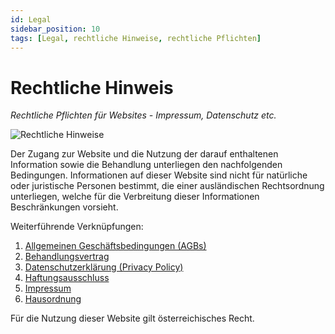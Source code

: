```yaml
---
id: Legal
sidebar_position: 10
tags: [Legal, rechtliche Hinweise, rechtliche Pflichten]
---
```


# Rechtliche Hinweis

*Rechtliche Pflichten für Websites - Impressum, Datenschutz etc.*

![Rechtliche Hinweise](/Bilder/Rechtliche-Hinweise-Bild-1.png)

Der Zugang zur Website und die Nutzung der darauf enthaltenen Information sowie die Behandlung unterliegen den nachfolgenden Bedingungen. Informationen auf dieser Website sind nicht für natürliche oder juristische Personen bestimmt, die einer ausländischen Rechtsordnung unterliegen, welche für die Verbreitung dieser Informationen Beschränkungen vorsieht.

Weiterführende Verknüpfungen:

1. [Allgemeinen Geschäftsbedingungen (AGBs)](/docs/Kontakt/Rechtliche-Hinweise/AGB)
2. [Behandlungsvertrag](/docs/Kontakt/Rechtliche-Hinweise/Behandlungsvertrag)
3. [Datenschutzerklärung (Privacy Policy)](/docs/Kontakt/Rechtliche-Hinweise/Datenschutz)
4. [Haftungsausschluss](/docs/Kontakt/Rechtliche-Hinweise/Haftungsausschluss)
5. [Impressum](/docs/Kontakt/Rechtliche-Hinweise/Impressum)  
6. [Hausordnung](/docs/Kontakt/Rechtliche-Hinweise/Hausordnung)



Für die Nutzung dieser Website gilt österreichisches Recht.

